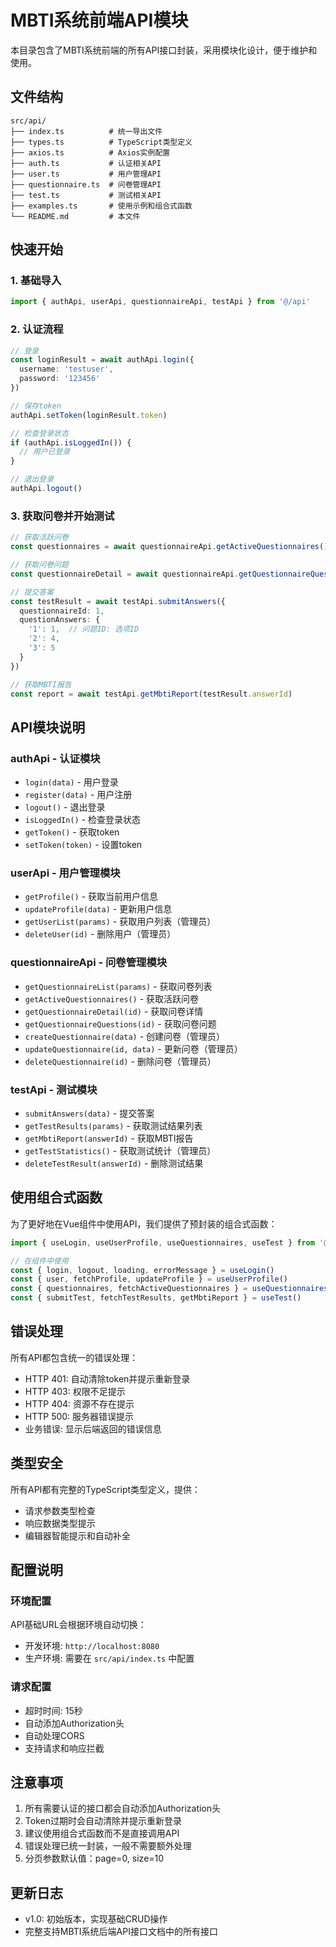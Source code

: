 # MBTI系统前端API模块

本目录包含了MBTI系统前端的所有API接口封装，采用模块化设计，便于维护和使用。

## 文件结构

```
src/api/
├── index.ts          # 统一导出文件
├── types.ts          # TypeScript类型定义
├── axios.ts          # Axios实例配置
├── auth.ts           # 认证相关API
├── user.ts           # 用户管理API
├── questionnaire.ts  # 问卷管理API
├── test.ts           # 测试相关API
├── examples.ts       # 使用示例和组合式函数
└── README.md         # 本文件
```

## 快速开始

### 1. 基础导入

```typescript
import { authApi, userApi, questionnaireApi, testApi } from '@/api'
```

### 2. 认证流程

```typescript
// 登录
const loginResult = await authApi.login({
  username: 'testuser',
  password: '123456'
})

// 保存token
authApi.setToken(loginResult.token)

// 检查登录状态
if (authApi.isLoggedIn()) {
  // 用户已登录
}

// 退出登录
authApi.logout()
```

### 3. 获取问卷并开始测试

```typescript
// 获取活跃问卷
const questionnaires = await questionnaireApi.getActiveQuestionnaires()

// 获取问卷问题
const questionnaireDetail = await questionnaireApi.getQuestionnaireQuestions(1)

// 提交答案
const testResult = await testApi.submitAnswers({
  questionnaireId: 1,
  questionAnswers: {
    '1': 1,  // 问题ID: 选项ID
    '2': 4,
    '3': 5
  }
})

// 获取MBTI报告
const report = await testApi.getMbtiReport(testResult.answerId)
```

## API模块说明

### authApi - 认证模块
- `login(data)` - 用户登录
- `register(data)` - 用户注册  
- `logout()` - 退出登录
- `isLoggedIn()` - 检查登录状态
- `getToken()` - 获取token
- `setToken(token)` - 设置token

### userApi - 用户管理模块
- `getProfile()` - 获取当前用户信息
- `updateProfile(data)` - 更新用户信息
- `getUserList(params)` - 获取用户列表（管理员）
- `deleteUser(id)` - 删除用户（管理员）

### questionnaireApi - 问卷管理模块
- `getQuestionnaireList(params)` - 获取问卷列表
- `getActiveQuestionnaires()` - 获取活跃问卷
- `getQuestionnaireDetail(id)` - 获取问卷详情
- `getQuestionnaireQuestions(id)` - 获取问卷问题
- `createQuestionnaire(data)` - 创建问卷（管理员）
- `updateQuestionnaire(id, data)` - 更新问卷（管理员）
- `deleteQuestionnaire(id)` - 删除问卷（管理员）

### testApi - 测试模块
- `submitAnswers(data)` - 提交答案
- `getTestResults(params)` - 获取测试结果列表
- `getMbtiReport(answerId)` - 获取MBTI报告
- `getTestStatistics()` - 获取测试统计（管理员）
- `deleteTestResult(answerId)` - 删除测试结果

## 使用组合式函数

为了更好地在Vue组件中使用API，我们提供了预封装的组合式函数：

```typescript
import { useLogin, useUserProfile, useQuestionnaires, useTest } from '@/api/examples'

// 在组件中使用
const { login, logout, loading, errorMessage } = useLogin()
const { user, fetchProfile, updateProfile } = useUserProfile()
const { questionnaires, fetchActiveQuestionnaires } = useQuestionnaires()
const { submitTest, fetchTestResults, getMbtiReport } = useTest()
```

## 错误处理

所有API都包含统一的错误处理：

- HTTP 401: 自动清除token并提示重新登录
- HTTP 403: 权限不足提示
- HTTP 404: 资源不存在提示
- HTTP 500: 服务器错误提示
- 业务错误: 显示后端返回的错误信息

## 类型安全

所有API都有完整的TypeScript类型定义，提供：

- 请求参数类型检查
- 响应数据类型提示
- 编辑器智能提示和自动补全

## 配置说明

### 环境配置

API基础URL会根据环境自动切换：
- 开发环境: `http://localhost:8080`
- 生产环境: 需要在 `src/api/index.ts` 中配置

### 请求配置

- 超时时间: 15秒
- 自动添加Authorization头
- 自动处理CORS
- 支持请求和响应拦截

## 注意事项

1. 所有需要认证的接口都会自动添加Authorization头
2. Token过期时会自动清除并提示重新登录
3. 建议使用组合式函数而不是直接调用API
4. 错误处理已统一封装，一般不需要额外处理
5. 分页参数默认值：page=0, size=10

## 更新日志

- v1.0: 初始版本，实现基础CRUD操作
- 完整支持MBTI系统后端API接口文档中的所有接口

